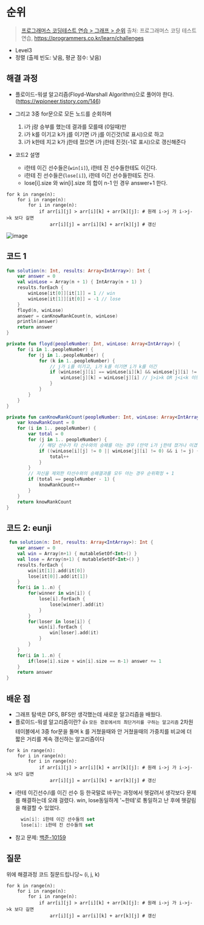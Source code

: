 # 순위

> [프로그래머스 코딩테스트 연습 > 그래프 > 순위](https://programmers.co.kr/learn/courses/30/lessons/49191)
> 출처: 프로그래머스 코딩 테스트 연습, https://programmers.co.kr/learn/challenges

- Level3
- 정렬 (출제 빈도: 낮음, 평균 점수: 낮음)

## 해결 과정

- 플로이드-워셜 알고리즘(Floyd-Warshall Algorithm)으로 풀어야 한다.
  (https://wpioneer.tistory.com/146)
- 그리고 3중 for문으로 모든 노드를 순회하며

  1. i가 j랑 승부를 했는데 결과를 모를때 (0일때)만
  2. i가 k를 이기고 k가 j를 이기면 i가 j를 이긴것(1로 표시)으로 하고
  3. i가 k한테 지고 k가 j한테 졌으면 i가 j한테 진것(-1로 표시)으로 갱신해준다

- 코드2 설명
  - i한테 이긴 선수들은(`win[i]`), i한테 진 선수들한테도 이긴다.
  - i한테 진 선수들은(`lose[i]`), i한테 이긴 선수들한테도 진다.
  - lose[i].size 와 win[i].size 의 합이 n-1 인 경우 answer+1 한다.

```code
for k in range(n):
	for i in range(n):
    	for i in range(n):
        	if arr[i][j] > arr[i][k] + arr[k][j]: # 원래 i->j 가 i->j->k 보다 길면
            	arr[i][j] = arr[i][k] + arr[k][j] # 갱신
```

![image](https://user-images.githubusercontent.com/8637598/134275715-8b22b89a-9838-4e6a-9142-34536df1b794.png)

## 코드 1

```kotlin
fun solution(n: Int, results: Array<IntArray>): Int {
    var answer = 0
    val winLose = Array(n + 1) { IntArray(n + 1) }
    results.forEach {
        winLose[it[0]][it[1]] = 1 // win
        winLose[it[1]][it[0]] = -1 // lose
    }
    floyd(n, winLose)
    answer = canKnowRankCount(n, winLose)
    println(answer)
    return answer
}

private fun floyd(peopleNumber: Int, winLose: Array<IntArray>) {
    for (i in 1..peopleNumber) {
        for (j in 1..peopleNumber) {
            for (k in 1..peopleNumber) {
                // j가 i를 이기고, i가 k를 이기면 i가 k를 이긴
                if (winLose[j][i] == winLose[i][k] && winLose[j][i] != 0) { //서로 비교할 수 있는 경우
                    winLose[j][k] = winLose[j][i] // j>i>k OR j<i<k 이므로 j,i 의 대소관계도 알 수 있게된다.
                }
            }
        }
    }
}

private fun canKnowRankCount(peopleNumber: Int, winLose: Array<IntArray>) : Int {
    var knowRankCount = 0
    for (i in 1.. peopleNumber) {
        var total = 0
        for (j in 1.. peopleNumber) {
            // 해당 선수가 타 선수와의 승패를 아는 경우 (만약 i가 j한테 졌거나 이겼다면)
            if ((winLose[i][j] != 0 || winLose[j][i] != 0) && i != j) {
                total++
            }
        }
        // 자신을 제외한 타선수와의 승패결과를 모두 아는 경우 순위확정 + 1
        if (total == peopleNumber - 1) {
            knowRankCount++
        }
    }
    return knowRankCount
}
```

## 코드 2: eunji

```kotlin
 fun solution(n: Int, results: Array<IntArray>): Int {
    var answer = 0
    val win = Array(n+1) { mutableSetOf<Int>() }
    val lose = Array(n+1) { mutableSetOf<Int>() }
    results.forEach {
        win[it[1]].add(it[0])
        lose[it[0]].add(it[1])
    }
    for(i in 1..n) {
        for(winner in win[i]) {
            lose[i].forEach {
                lose[winner].add(it)
            }
        }
        for(loser in lose[i]) {
            win[i].forEach {
                win[loser].add(it)
            }
        }
    }
    for(i in 1..n) {
        if(lose[i].size + win[i].size == n-1) answer += 1
    }
    return answer
}
```

## 배운 점

- 그래프 탐색은 DFS, BFS만 생각했는데 새로운 알고리즘을 배웠다.
- 플로이드-워셜 알고리즘이란? 👍
  `모든 경로에서의 최단거리를 구하는 알고리즘`
  2차원 테이블에서 3중 for문을 돌며 k 를 거쳤을때와 안 거쳤을때의 가중치를 비교에 더 짧은 거리를 계속 갱신하는 알고리즘이다

```code
for k in range(n):
	for i in range(n):
    	for i in range(n):
        	if arr[i][j] > arr[i][k] + arr[k][j]: # 원래 i->j 가 i->j->k 보다 길면
            	arr[i][j] = arr[i][k] + arr[k][j] # 갱신
```

- i한테 이긴선수/i를 이긴 선수 등 한국말로 바꾸는 과정에서 헷갈려서 생각보다 문제를 해결하는데 오래 걸렸다.
  win, lose동일하게 '~한테'로 통일하고 난 후에 헷갈림을 해결할 수 있었다.
  ```kotlin
    win[i]: i한테 이긴 선수들의 set
    lose[i]: i한테 진 선수들의 set
  ```
- 참고 문제: [백준-10159](https://www.acmicpc.net/problem/10159)

## 질문

위에 해결과정 코드 질문드립니당~ (i, j, k)

```code
for k in range(n):
	for i in range(n):
    	for i in range(n):
        	if arr[i][j] > arr[i][k] + arr[k][j]: # 원래 i->j 가 i->j->k 보다 길면
            	arr[i][j] = arr[i][k] + arr[k][j] # 갱신
```
